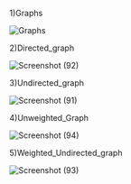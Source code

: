 1)Graphs

![Graphs](https://github.com/user-attachments/assets/b8e15238-caa0-458e-84cd-83038b4ee646)

2)Directed_graph

![Screenshot (92)](https://github.com/user-attachments/assets/6b8e5d8d-d860-40eb-985c-2f9053bdae63)

3)Undirected_graph

![Screenshot (91)](https://github.com/user-attachments/assets/96aabd7e-21b2-4d87-be0b-08498d55f0a9)

4)Unweighted_Graph

![Screenshot (94)](https://github.com/user-attachments/assets/61611dad-1463-4b8c-a44e-d52e3eae84b0)

5)Weighted_Undirected_graph

![Screenshot (93)](https://github.com/user-attachments/assets/66b38e01-db22-494c-b16c-ccb30ae71969)
